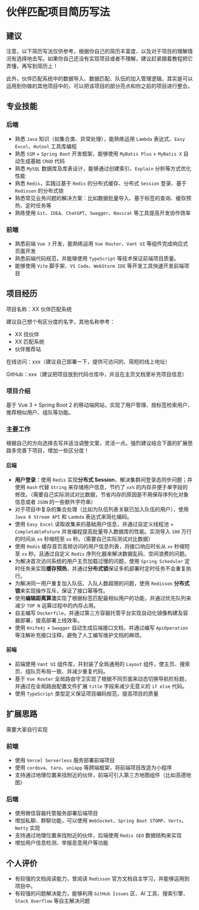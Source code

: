 # 伙伴匹配项目简历写法

## 建议

注意，以下简历写法仅供参考，根据你自己的简历丰富‍度、以及对于项目的理解情况有选择地⁠去写。如果你自己还没有实现项目⁠或者不理解，建议赶紧跟着教‌程把它弄懂，再写到简历上！

此外，伙伴匹配系统中的数据导入、数据匹配、队伍的加入管理逻‍辑，其实是可以运用到你做的其他项目中的⁠，可以把该项目的部分亮点和你之前的项目进⁠行整合。

## 专业技能

### 后端

- 熟悉 `Java` 知识（如集合类、异常处理），能熟练运用 `Lambda` 表达式、`Easy Excel`、`Hutool` 工具库编程
- 熟悉 `SSM` + `Spring Boot` 开发框架，能够使用 `MyBatis Plus` + `MyBatis X` 自动生成基础 `CRUD` 代码
- 熟悉 `MySQL` 数据库及库表设计，能够通过创建索引、`Explain` 分析等方式优化性能
- 熟悉 `Redis`，实践过基于 `Redis` 的分布式缓存、分布式 `Session` 登录、基于 `Redisson` 的分布式锁
- 熟悉常见业务问题的解决方案：比如数据批量导入、基于标签的查询、缓存预热、定时任务等
- 熟练使用 `Git`、`IDEA`、`ChatGPT`、`Swagger`、`Navicat` 等工具提高开发协作效率

### 前端

- 熟悉前端 `Vue 3` 开发，能熟练运用 `Vue Router`、`Vant UI` 等组件完成响应式页面开发
- 熟悉前端代码规范，并能够使用 `TypeScript` 等技术保证前端项目质量。
- 能够使用 `Vite` 脚手架、`VS Code`、`WebStorm IDE` 等开发工具快速开发前端项目

## 项目经历

项目名称：XX 伙伴匹配系统‍

建议自己想个有区分度的名字，‍其他名称参考：

- XX 找伙伴
- XX 匹配系统
- 伙伴推荐站

在线访问：xxx（建议自己部‍署一下，提供可访问⁠的、简短的线上地址⁠）

GitHub：xxx（建议把‍项目放到代码仓库中⁠，并且在主页文档里⁠补充项目信息）

### 项目介绍

基于 Vue 3 + Spring Boot 2 的移动端网站，实现了用户管理、按标签检索用户、推荐相似用户、组队等功能。

### 主要工作

根据自己的方向选择去写并适当调整文案，灵活一点。强烈建议结合下面的扩展思路多完善下项目，增加一些区分度！

#### 后端

- **用户登录**：使用 `Redis` 实现**分布式 Session**，解决集群间登录态同步问题；并使用 `Hash` 代替 `String` 来存储用户信息，节约了 `xx%` 的内存并便于单字段的修改。（需要自己实际测试对比数据，节省内存的原因是不用保存序列化对象信息或者 `JSON` 的一些额外字符串）
- 对于项目中复杂的集合处理（比如为队伍列表关联已加入队伍的用户），使用 `Java 8 Stream API` 和 `Lambda` 表达式来简化编码。
- 使用 `Easy Excel` 读取收集来的基础用户信息，并通过自定义线程池 + `CompletableFuture` 并发编程提高批量导入数据库的性能。实测导入 `100` 万行的时间从 `xx` 秒缩短至 `xx` 秒。（需要自己实际测试对比数据）
- 使用 `Redis` 缓存首页高频访问的用户信息列表，将接口响应时长从 `xx` 秒缩短至 `xx` 秒。且通过自定义 `Redis` 序列化器来解决数据乱码、空间浪费的问题。
- 为解决首次访问系统的用户主页加载过慢的问题，使用 `Spring Scheduler` 定时任务来实现**缓存预热**，并通过**分布式锁**保证多机部署时定时任务不会重复执行。
- 为解决同一用户重复加入队伍、入队人数超限的问题，使用 `Redisson` **分布式锁**来实现操作互斥，保证了接口幂等性。
- 使用**编辑距离算法**实现了根据标签匹配最相似用户的功能，并通过优先队列来减少 `TOP N` 运算过程中的内存占用。
- 自主编写 `Dockerfile`，并通过第三方容器托管平台实现自动化镜像构建及容器部署，提高部署上线效率。
- 使用 `Knife4j` + `Swagger` 自动生成后端接口文档，并通过编写 `ApiOperation` 等注解补充接口注释，避免了人工编写维护文档的麻烦。

#### 前端

- 前端使用 `Vant UI` 组件库，并封装了全局通用的 `Layout` 组件，使主页、搜索页、组队页布局一致、并减少重复代码。
- 基于 `Vue Router` 全局路由守卫实现了根据不同页面来动态切换导航栏标题，并通过在全局路由配置文件扩展 `title` 字段来减少无意义的 `if else` 代码。
- 使用 `TypeScript` 类型定义保证项目编码规范，提高项目的质量

## 扩展思路

需要大家自行实现

### 前端

- 使用 `Vercel Serverless` 服务部署前端项目
- 使用 `cordova`、`taro`、`uniapp` 等跨端框架，将前端项目改造为小程序
- 支持通过地理位置来找附近的伙伴，前端可引入第三方地图组件（比如高德地图）

### 后端

- 使用微信容器托管服务部署后端项目
- 增加私聊、群聊功能，可以使用 `WebSocket`、`Spring Boot STOMP`、`Vertx`、`Netty` 实现
- 支持通过地理位置来找附近的伙伴，后端使用 `Redis GEO` 数据结构来实现
- 增加用户信息检测、举报恶意用户等功能

## 个人评价

- 有较强的文档阅读能力，曾阅读 `Redisson` 官方文档自主学习，并能够运用到项目中。
- 有较强的问题解决能力，能够利用 `GitHub Issues` 区、AI 工具、搜索引擎、`Stack Overflow` 等自主解决问题

